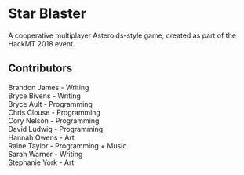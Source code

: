# Star Blaster
A cooperative multiplayer Asteroids-style game, created as part of the HackMT 2018 event. 

## Contributors
Brandon James - Writing <br />
Bryce Bivens - Writing <br />
Bryce Ault - Programming <br />
Chris Clouse - Programming <br />
Cory Nelson - Programming <br />
David Ludwig - Programming <br />
Hannah Owens - Art <br />
Raine Taylor - Programming + Music <br />
Sarah Warner - Writing <br />
Stephanie York - Art <br />